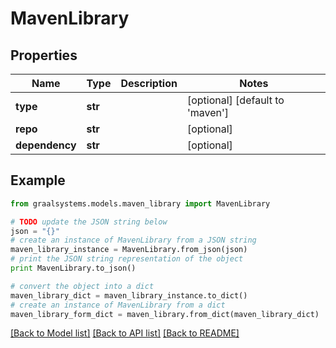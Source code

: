 # MavenLibrary


## Properties

Name | Type | Description | Notes
------------ | ------------- | ------------- | -------------
**type** | **str** |  | [optional] [default to 'maven']
**repo** | **str** |  | [optional] 
**dependency** | **str** |  | [optional] 

## Example

```python
from graalsystems.models.maven_library import MavenLibrary

# TODO update the JSON string below
json = "{}"
# create an instance of MavenLibrary from a JSON string
maven_library_instance = MavenLibrary.from_json(json)
# print the JSON string representation of the object
print MavenLibrary.to_json()

# convert the object into a dict
maven_library_dict = maven_library_instance.to_dict()
# create an instance of MavenLibrary from a dict
maven_library_form_dict = maven_library.from_dict(maven_library_dict)
```
[[Back to Model list]](../README.md#documentation-for-models) [[Back to API list]](../README.md#documentation-for-api-endpoints) [[Back to README]](../README.md)


